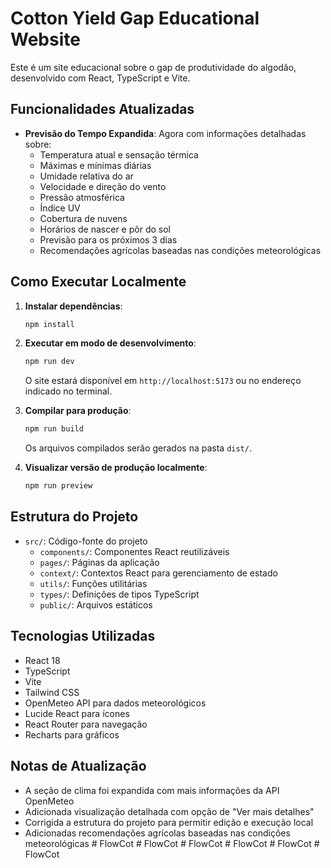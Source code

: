 # Cotton Yield Gap Educational Website

Este é um site educacional sobre o gap de produtividade do algodão, desenvolvido com React, TypeScript e Vite.

## Funcionalidades Atualizadas

- **Previsão do Tempo Expandida**: Agora com informações detalhadas sobre:
  - Temperatura atual e sensação térmica
  - Máximas e mínimas diárias
  - Umidade relativa do ar
  - Velocidade e direção do vento
  - Pressão atmosférica
  - Índice UV
  - Cobertura de nuvens
  - Horários de nascer e pôr do sol
  - Previsão para os próximos 3 dias
  - Recomendações agrícolas baseadas nas condições meteorológicas

## Como Executar Localmente

1. **Instalar dependências**:
   ```bash
   npm install
   ```

2. **Executar em modo de desenvolvimento**:
   ```bash
   npm run dev
   ```
   O site estará disponível em `http://localhost:5173` ou no endereço indicado no terminal.

3. **Compilar para produção**:
   ```bash
   npm run build
   ```
   Os arquivos compilados serão gerados na pasta `dist/`.

4. **Visualizar versão de produção localmente**:
   ```bash
   npm run preview
   ```

## Estrutura do Projeto

- `src/`: Código-fonte do projeto
  - `components/`: Componentes React reutilizáveis
  - `pages/`: Páginas da aplicação
  - `context/`: Contextos React para gerenciamento de estado
  - `utils/`: Funções utilitárias
  - `types/`: Definições de tipos TypeScript
  - `public/`: Arquivos estáticos

## Tecnologias Utilizadas

- React 18
- TypeScript
- Vite
- Tailwind CSS
- OpenMeteo API para dados meteorológicos
- Lucide React para ícones
- React Router para navegação
- Recharts para gráficos

## Notas de Atualização

- A seção de clima foi expandida com mais informações da API OpenMeteo
- Adicionada visualização detalhada com opção de "Ver mais detalhes"
- Corrigida a estrutura do projeto para permitir edição e execução local
- Adicionadas recomendações agrícolas baseadas nas condições meteorológicas
#   F l o w C o t  
 #   F l o w C o t  
 #   F l o w C o t  
 #   F l o w C o t  
 #   F l o w C o t  
 #   F l o w C o t  
 